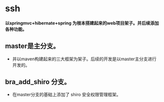 
ssh
========================
#### 以springmvc+hibernate+spring 为根本搭建起来的web项目架子。并后续添加各种功能。

## master是主分支。

- 并以maven构建起来的三大框架为架子。后续的开发是以master主分支进行开发的。
    
## bra_add_shiro 分支。

- 在master分支的基础上添加了 shiro 安全权限管理框架。
